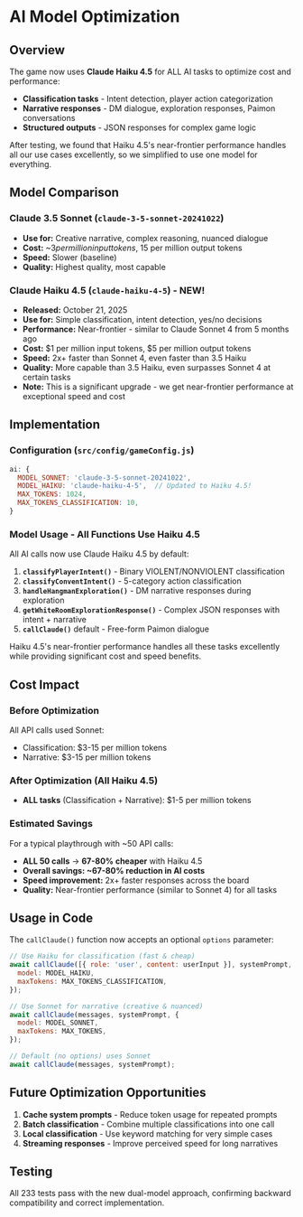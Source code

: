 # AI Model Optimization

## Overview

The game now uses **Claude Haiku 4.5** for ALL AI tasks to optimize cost and performance:

- **Classification tasks** - Intent detection, player action categorization
- **Narrative responses** - DM dialogue, exploration responses, Paimon conversations
- **Structured outputs** - JSON responses for complex game logic

After testing, we found that Haiku 4.5's near-frontier performance handles all our use cases excellently, so we simplified to use one model for everything.

## Model Comparison

### Claude 3.5 Sonnet (`claude-3-5-sonnet-20241022`)

- **Use for:** Creative narrative, complex reasoning, nuanced dialogue
- **Cost:** ~$3 per million input tokens, ~$15 per million output tokens
- **Speed:** Slower (baseline)
- **Quality:** Highest quality, most capable

### Claude Haiku 4.5 (`claude-haiku-4-5`) - **NEW!**

- **Released:** October 21, 2025
- **Use for:** Simple classification, intent detection, yes/no decisions
- **Performance:** Near-frontier - similar to Claude Sonnet 4 from 5 months ago
- **Cost:** $1 per million input tokens, $5 per million output tokens
- **Speed:** 2x+ faster than Sonnet 4, even faster than 3.5 Haiku
- **Quality:** More capable than 3.5 Haiku, even surpasses Sonnet 4 at certain tasks
- **Note:** This is a significant upgrade - we get near-frontier performance at exceptional speed and cost

## Implementation

### Configuration (`src/config/gameConfig.js`)

```javascript
ai: {
  MODEL_SONNET: 'claude-3-5-sonnet-20241022',
  MODEL_HAIKU: 'claude-haiku-4-5',  // Updated to Haiku 4.5!
  MAX_TOKENS: 1024,
  MAX_TOKENS_CLASSIFICATION: 10,
}
```

### Model Usage - All Functions Use Haiku 4.5

All AI calls now use Claude Haiku 4.5 by default:

1. **`classifyPlayerIntent()`** - Binary VIOLENT/NONVIOLENT classification
2. **`classifyConventIntent()`** - 5-category action classification
3. **`handleHangmanExploration()`** - DM narrative responses during exploration
4. **`getWhiteRoomExplorationResponse()`** - Complex JSON responses with intent + narrative
5. **`callClaude()`** default - Free-form Paimon dialogue

Haiku 4.5's near-frontier performance handles all these tasks excellently while providing significant cost and speed benefits.

## Cost Impact

### Before Optimization

All API calls used Sonnet:

- Classification: $3-15 per million tokens
- Narrative: $3-15 per million tokens

### After Optimization (All Haiku 4.5)

- **ALL tasks** (Classification + Narrative): $1-5 per million tokens

### Estimated Savings

For a typical playthrough with ~50 API calls:

- **ALL 50 calls** → **67-80% cheaper** with Haiku 4.5
- **Overall savings: ~67-80% reduction in AI costs**
- **Speed improvement:** 2x+ faster responses across the board
- **Quality:** Near-frontier performance (similar to Sonnet 4) for all tasks

## Usage in Code

The `callClaude()` function now accepts an optional `options` parameter:

```javascript
// Use Haiku for classification (fast & cheap)
await callClaude([{ role: 'user', content: userInput }], systemPrompt, {
  model: MODEL_HAIKU,
  maxTokens: MAX_TOKENS_CLASSIFICATION,
});

// Use Sonnet for narrative (creative & nuanced)
await callClaude(messages, systemPrompt, {
  model: MODEL_SONNET,
  maxTokens: MAX_TOKENS,
});

// Default (no options) uses Sonnet
await callClaude(messages, systemPrompt);
```

## Future Optimization Opportunities

1. **Cache system prompts** - Reduce token usage for repeated prompts
2. **Batch classification** - Combine multiple classifications into one call
3. **Local classification** - Use keyword matching for very simple cases
4. **Streaming responses** - Improve perceived speed for long narratives

## Testing

All 233 tests pass with the new dual-model approach, confirming backward compatibility and correct implementation.
